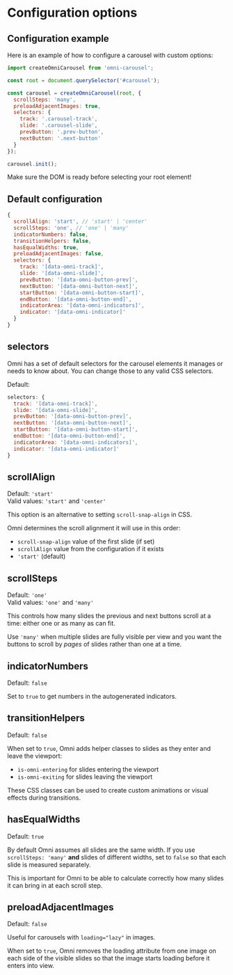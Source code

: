 
Configuration options
================================================================================




Configuration example
-----------------------------------------

Here is an example of how to configure a carousel with custom options:

```js
import createOmniCarousel from 'omni-carousel';

const root = document.querySelector('#carousel');

const carousel = createOmniCarousel(root, {
  scrollSteps: 'many',
  preloadAdjacentImages: true,
  selectors: {
    track: '.carousel-track',
    slide: '.carousel-slide',
    prevButton: '.prev-button',
    nextButton: '.next-button'
  }
});

carousel.init();
```

Make sure the DOM is ready before selecting your root element!


Default configuration
-----------------------------------------

```js
{
  scrollAlign: 'start', // 'start' | 'center'
  scrollSteps: 'one', // 'one' | 'many'
  indicatorNumbers: false,
  transitionHelpers: false,
  hasEqualWidths: true,
  preloadAdjacentImages: false,
  selectors: {
    track: '[data-omni-track]',
    slide: '[data-omni-slide]',
    prevButton: '[data-omni-button-prev]',
    nextButton: '[data-omni-button-next]',
    startButton: '[data-omni-button-start]',
    endButton: '[data-omni-button-end]',
    indicatorArea: '[data-omni-indicators]',
    indicator: '[data-omni-indicator]'
  }
}
```


selectors
----------------------------------------

Omni has a set of default selectors for the carousel elements it manages or needs to know about.
You can change those to any valid CSS selectors.

Default:

```js
selectors: {
  track: '[data-omni-track]',
  slide: '[data-omni-slide]',
  prevButton: '[data-omni-button-prev]',
  nextButton: '[data-omni-button-next]',
  startButton: '[data-omni-button-start]',
  endButton: '[data-omni-button-end]',
  indicatorArea: '[data-omni-indicators]',
  indicator: '[data-omni-indicator]'
}
```


scrollAlign
----------------------------------------

Default: `'start'`  
Valid values: `'start'` and `'center'`  

This option is an alternative to setting `scroll-snap-align` in CSS. 

Omni determines the scroll alignment it will use in this order:

-   `scroll-snap-align` value of the first slide (if set)
-   `scrollAlign` value from the configuration if it exists
-   `'start'` (default)


scrollSteps
----------------------------------------

Default: `'one'`  
Valid values: `'one'` and `'many'`  

This controls how many slides the previous and next buttons scroll at a time:
either one or as many as can fit.

Use `'many'` when multiple slides are fully visible per view
and you want the buttons to scroll by *pages* of slides rather than one at a time.


indicatorNumbers
----------------------------------------

Default: `false`

Set to `true` to get numbers in the autogenerated indicators.


transitionHelpers
----------------------------------------

Default: `false`

When set to `true`, Omni adds helper classes to slides as they enter and leave the viewport:

-   `is-omni-entering` for slides entering the viewport
-   `is-omni-exiting` for slides leaving the viewport

These CSS classes can be used to create custom animations or visual effects during transitions.


hasEqualWidths
----------------------------------------

Default: `true`

By default Omni assumes all slides are the same width.
If you use `scrollSteps: 'many'` **and** slides of different widths,
set to `false` so that each slide is measured separately.

This is important for Omni to be able to calculate correctly
how many slides it can bring in at each scroll step.


preloadAdjacentImages
----------------------------------------

Default: `false`

Useful for carousels with `loading="lazy"` in images.

When set to `true`, Omni removes the loading attribute from one image
on each side of the visible slides so that the image
starts loading before it enters into view.
